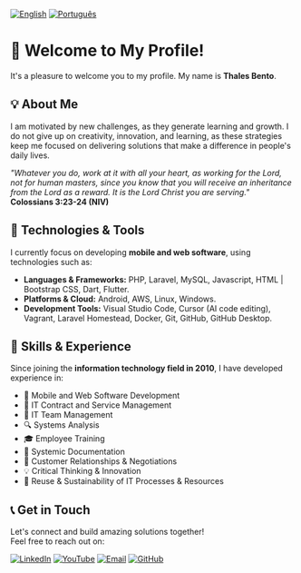 [![English](https://img.shields.io/badge/%F0%9F%87%AC%F0%9F%87%A7-English-blue?style=flat-square)](README.md)
[![Português](https://img.shields.io/badge/%F0%9F%87%A7%F0%9F%87%B7-Português-green?style=flat-square)](README-pt.md)

# 👋 Welcome to My Profile!

It's a pleasure to welcome you to my profile. My name is **Thales Bento**.

## 💡 About Me

I am motivated by new challenges, as they generate learning and growth. I do not give up on creativity, innovation, and learning, as these strategies keep me focused on delivering solutions that make a difference in people's daily lives.

_"Whatever you do, work at it with all your heart, as working for the Lord, not for human masters, since you know that you will receive an inheritance from the Lord as a reward. It is the Lord Christ you are serving."_  
**Colossians 3:23-24 (NIV)**

## 🚀 Technologies & Tools

I currently focus on developing **mobile and web software**, using technologies such as:
- **Languages & Frameworks:** PHP, Laravel, MySQL, Javascript, HTML | Bootstrap CSS, Dart, Flutter.
- **Platforms & Cloud:** Android, AWS, Linux, Windows.
- **Development Tools:** Visual Studio Code, Cursor (AI code editing), Vagrant, Laravel Homestead, Docker, Git, GitHub, GitHub Desktop.

## 🎯 Skills & Experience

Since joining the **information technology field in 2010**, I have developed experience in:
- 📱 Mobile and Web Software Development
- 📜 IT Contract and Service Management
- 👥 IT Team Management
- 🔍 Systems Analysis
- 🎓 Employee Training
- 📝 Systemic Documentation
- 🤝 Customer Relationships & Negotiations
- 💡 Critical Thinking & Innovation
- 🌱 Reuse & Sustainability of IT Processes & Resources

## 📞 Get in Touch

Let's connect and build amazing solutions together!  
Feel free to reach out on:

[![LinkedIn](https://img.shields.io/badge/LinkedIn-blue?style=flat-square&logo=linkedin)](https://www.linkedin.com/in/thalesbento/)
[![YouTube](https://img.shields.io/badge/YouTube-red?style=flat-square&logo=youtube)](https://www.youtube.com/@thales-barbosa-bento)
[![Email](https://img.shields.io/badge/Email-grey?style=flat-square&logo=gmail)](mailto:dev.tbarbosa.bento@gmail.com)
[![GitHub](https://img.shields.io/badge/GitHub-black?style=flat-square&logo=github)](https://github.com/thalesbarbosab)
